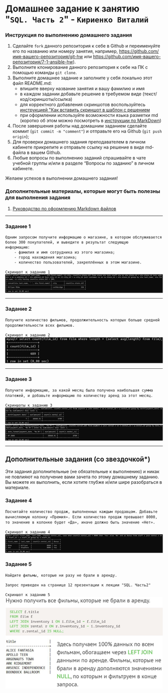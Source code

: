 # Домашнее задание к занятию "`SQL. Часть 2`" - `Кириенко Виталий`


### Инструкция по выполнению домашнего задания

   1. Сделайте `fork` данного репозитория к себе в Github и переименуйте его по названию или номеру занятия, например, https://github.com/имя-вашего-репозитория/git-hw или  https://github.com/имя-вашего-репозитория/7-1-ansible-hw).
   2. Выполните клонирование данного репозитория к себе на ПК с помощью команды `git clone`.
   3. Выполните домашнее задание и заполните у себя локально этот файл README.md:
      - впишите вверху название занятия и вашу фамилию и имя
      - в каждом задании добавьте решение в требуемом виде (текст/код/скриншоты/ссылка)
      - для корректного добавления скриншотов воспользуйтесь [инструкцией "Как вставить скриншот в шаблон с решением](https://github.com/netology-code/sys-pattern-homework/blob/main/screen-instruction.md)
      - при оформлении используйте возможности языка разметки md (коротко об этом можно посмотреть в [инструкции  по MarkDown](https://github.com/netology-code/sys-pattern-homework/blob/main/md-instruction.md))
   4. После завершения работы над домашним заданием сделайте коммит (`git commit -m "comment"`) и отправьте его на Github (`git push origin`);
   5. Для проверки домашнего задания преподавателем в личном кабинете прикрепите и отправьте ссылку на решение в виде md-файла в вашем Github.
   6. Любые вопросы по выполнению заданий спрашивайте в чате учебной группы и/или в разделе “Вопросы по заданию” в личном кабинете.
   
Желаем успехов в выполнении домашнего задания!
   
### Дополнительные материалы, которые могут быть полезны для выполнения задания

1. [Руководство по оформлению Markdown файлов](https://gist.github.com/Jekins/2bf2d0638163f1294637#Code)

---

### Задание 1

```
Одним запросом получите информацию о магазине, в котором обслуживается более 300 покупателей, и выведите в результат следующую 
информацию:
    - фамилия и имя сотрудника из этого магазина;
    - город нахождения магазина;
    - количество пользователей, закреплённых в этом магазине.

```

`Скриншот к заданию 1`
![Скриншот 1](https://github.com/vkir43/git/blob/main/db6/img/db13.jpg)


---

### Задание 2

`Получите количество фильмов, продолжительность которых больше средней продолжительности всех фильмов.`

`Скриншот к заданию 2`
![Скриншот 1](https://github.com/vkir43/git/blob/main/db6/img/db14.jpg)


---

### Задание 3

`Получите информацию, за какой месяц была получена наибольшая сумма платежей, и добавьте информацию по количеству аренд за этот месяц.`

`Скриншоты к заданию 3`
![Скриншот 1](https://github.com/vkir43/git/blob/main/db6/img/db15.jpg)
![Скриншот 2](https://github.com/vkir43/git/blob/main/db6/img/db18.jpg)

---
## Дополнительные задания (со звездочкой*)

Эти задания дополнительные (не обязательные к выполнению) и никак не повлияют на получение вами зачета по этому домашнему заданию. Вы можете их выполнить, если хотите глубже и/или шире разобраться в материале.

### Задание 4

`Посчитайте количество продаж, выполненных каждым продавцом. Добавьте вычисляемую колонку «Премия». Если количество продаж превышает 8000, то значение в колонке будет «Да», иначе должно быть значение «Нет».`

`Скриншот к заданию 4`
![Скриншот 1](https://github.com/vkir43/git/blob/main/db6/img/db16.jpg)

### Задание 5

`Найдите фильмы, которые ни разу не брали в аренду.`

`Запрос приведен на странице 12 презентации к лекции "SQL. Часть2"`

`Скриншот к заданию 5`
![Скриншот 1](https://github.com/vkir43/git/blob/main/db6/img/db17.jpg)
